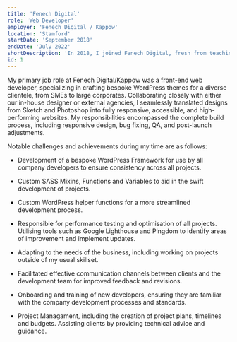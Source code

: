 ```yaml
---
title: 'Fenech Digital'
role: 'Web Developer'
employer: 'Fenech Digital / Kappow'
location: 'Stamford'
startDate: 'September 2018'
endDate: 'July 2022'
shortDescription: 'In 2018, I joined Fenech Digital, fresh from teaching myself the basics of Web Development in pursuit of a new career. This role provided an ideal setting for honing my skills and advancing professionally. As my expertise expanded, so did my responsibilities, including assisting in the onboarding of new team members during the establishment of a sister agency. Additionally, I took on a client-facing role, where I specialized in understanding client needs and delivering tailored solutions to meet their specific requirements.'
id: 1
---
```


My primary job role at Fenech Digital/Kappow was a front-end web developer, specializing in crafting bespoke WordPress themes for a diverse clientele, from SMEs to large corporates. Collaborating closely with either our in-house designer or external agencies, I seamlessly translated designs from Sketch and Photoshop into fully responsive, accessible, and high-performing websites. My responsibilities encompassed the complete build process, including responsive design, bug fixing, QA, and post-launch adjustments.

Notable challenges and achievements during my time are as follows:

- Development of a bespoke WordPress Framework for use by all company developers to ensure consistency across all projects.

- Custom SASS Mixins, Functions and Variables to aid in the swift development of projects.

- Custom WordPress helper functions for a more streamlined development process.

- Responsible for performance testing and optimisation of all projects. Utilising tools such as Google Lighthouse and Pingdom to identify areas of improvement and implement updates.

- Adapting to the needs of the business, including working on projects outside of my usual skillset.

- Facilitated effective communication channels between clients and the development team for improved feedback and revisions.

- Onboarding and training of new developers, ensuring they are familiar with the company development processes and standards.

- Project Managament, including the creation of project plans, timelines and budgets. Assisting clients by providing technical advice and guidance.